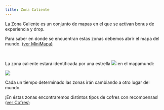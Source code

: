 ```yaml
---
title: Zona Caliente
---
```


La Zona Caliente es un conjunto de mapas en el que se activan bonus de experiencia y drop.

Para saber en donde se encuentran estas zonas debemos abrir el mapa del mundo. [(ver MiniMapa)](/minimapa)

<br />

La zona caliente estará identificada por una estrella ![](images/Bonus.png)   en el mapamundi:

![](images/mapazonacaliente.png)

Cada un tiempo determinado las zonas irán cambiando a otro lugar del mundo.

¡En éstas zonas encontraremos distintos tipos de cofres con recompensas! [(ver Cofres)](/cofres)
